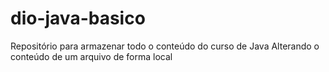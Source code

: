# dio-java-basico
Repositório para armazenar todo o conteúdo do curso de Java
Alterando o conteúdo de um arquivo de forma local
